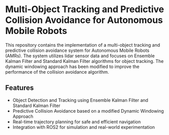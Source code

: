 # Multi-Object Tracking and Predictive Collision Avoidance for Autonomous Mobile Robots

This repository contains the implementation of a multi-object tracking and predictive collision avoidance system for Autonomous Mobile Robots (AMRs). The system utilizes lidar sensor data and focuses on Ensemble Kalman Filter and Standard Kalman Filter algorithms for object tracking. The dynamic windowing approach has been modified to improve the performance of the collision avoidance algorithm.

## Features

- Object Detection and Tracking using Ensemble Kalman Filter and Standard Kalman Filter
- Predictive Collision Avoidance based on a modified Dynamic Windowing Approach
- Real-time trajectory planning for safe and efficient navigation
- Integration with ROS2 for simulation and real-world experimentation
